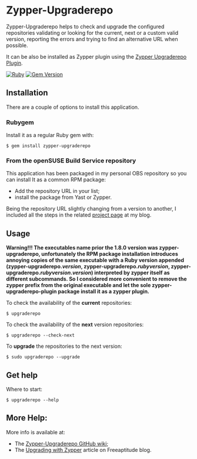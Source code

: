 # Zypper-Upgraderepo

Zypper-Upgraderepo helps to check and upgrade the configured repositories validating or looking for the
current, next or a custom valid version, reporting the errors and trying to find an alternative URL
when possible.

It can be also be installed as Zypper plugin using the [Zypper Upgraderepo Plugin][zypper_upgraderepo_plugin].

[![Ruby](https://github.com/fabiomux/zypper-upgraderepo/actions/workflows/main.yml/badge.svg)][wf_main]
[![Gem Version](https://badge.fury.io/rb/zypper-upgraderepo.svg)][gem_version]

## Installation

There are a couple of options to install this application.

### Rubygem

Install it as a regular Ruby gem with:
```shell
$ gem install zypper-upgraderepo
```

### From the openSUSE Build Service repository

This application has been packaged in my personal OBS repository so you can install It
as a common RPM package:
- Add the repository URL in your list;
- install the package from Yast or Zypper.

Being the repository URL slightly changing from a version to another, I included all the steps
in the related [project page][project_page] at my blog.

## Usage

**Warning!!! The executables name prior the 1.8.0 version was zypper-upgraderepo, unfortunately the
RPM package installation introduces annoying copies of the same executable with a Ruby version appended
(zypper-upgraderepo.*version*, zypper-upgraderepo.*rubyversion*, zypper-upgraderepo.*rubyversion*.*version*)
interpreted by zypper itself as different subcommands. So I considered more convenient to remove the
zypper prefix from the original executable and let the sole zypper-upgraderepo-plugin package install
it as a zypper plugin.**

To check the availability of the **current** repositories:
```shell
$ upgraderepo
```

To check the availability of the **next** version repositories:
```shell
$ upgraderepo --check-next
```

To **upgrade** the repositories to the next version:
```shell
$ sudo upgraderepo --upgrade
```

## Get help

Where to start:
```shell
$ upgraderepo --help
```

## More Help:

More info is available at:
- The [Zypper-Upgraderepo GitHub wiki][zypper_upgraderepo_wiki];
- The [Upgrading with Zypper][upgrading_with_zypper] article on Freeaptitude blog.


[zypper_upgraderepo_plugin]: https://github.com/fabiomux/zypper-upgraderepo-plugin "Zypper-Upgraderepo Plugin GitHub page"
[project_page]: https://freeaptitude.altervista.org/projects/zypper-upgraderepo.html "Zypper-Upgraderepo project page"
[zypper_upgraderepo_wiki]: https://github.com/fabiomux/zypper-upgraderepo/wiki "Zypper-Upgraderepo wiki page on GitHub"
[upgrading_with_zypper]: https://freeaptitude.altervista.org/articles/upgrading-opensuse-with-zypper.html "Upgrading openSUSE with Zypper"
[wf_main]: https://github.com/fabiomux/zypper-upgraderepo/actions/workflows/main.yml
[gem_version]: https://badge.fury.io/rb/zypper-upgraderepo
